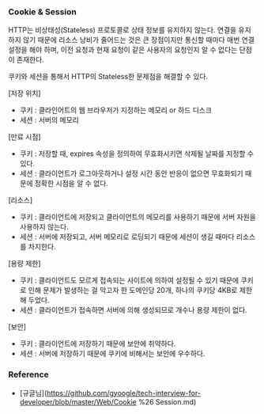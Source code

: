 ### Cookie & Session

HTTP는 비상태성(Stateless) 프로토콜로 상태 정보를 유지하지 않는다. 연결을 유지하지 않기 때문에 리소스 낭비가 줄어드는 것은 큰 장점이지만 통신할 때마다 매번 연결 설정을 해야 하며, 이전 요청과 현재 요청이 같은 사용자의 요청인지 알 수 없다는 단점이 존재한다.

쿠키와 세션을 통해서 HTTP의 Stateless한 문제점을 해결할 수 있다.



[저장 위치]

- 쿠키 : 클라인어트의 웹 브라우저가 지정하는 메모리 or 하드 디스크
- 세션 : 서버의 메모리



[만료 시점]

- 쿠키 : 저장할 때, expires 속성을 정의하여 무효화시키면 삭제될 날짜를 지정할 수 있다.
- 세션 : 클라이언트가 로그아웃하거나 설정 시간 동안 반응이 없으면 무효화되기 때문에 정확한 시점을 알 수 없다.



[리소스]

- 쿠키 : 클라이언트에 저장되고 클라이언트의 메모리를 사용하기 때문에 서버 자원을 사용하지 않는다.
- 세션 : 서버에 저장되고, 서버 메모리로 로딩되기 때문에 세션이 생길 때마다 리소스를 차지한다.



[용량 제한]

- 쿠키 : 클라이언트도 모르게 접속되는 사이트에 의하여 설정될 수 있기 때문에 쿠키로 인해 문제가 발생하는 걸 막고자 한 도메인당 20개, 하나의 쿠키당 4KB로 제한해 두었다.
- 세션 : 클라이언트가 접속하면 서버에 의해 생성되므로 개수나 용량 제한이 없다.



[보안]

- 쿠키 : 클라이언트에 저장하기 때문에 보안에 취약하다.
- 세션 : 서버에 저장하기 때문에 쿠키에 비해서는 보안에 우수하다.



### Reference

- [규글님](https://github.com/gyoogle/tech-interview-for-developer/blob/master/Web/Cookie %26 Session.md)